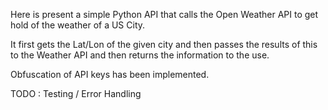 Here is present a simple Python API that calls the Open Weather API to get hold of the weather of a US City.

 It first gets the Lat/Lon of the given city and then passes the results of this to the Weather API and then returns the information to the use.

 Obfuscation of API keys has been implemented.

 TODO : Testing / Error Handling
